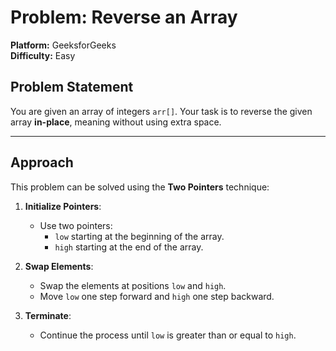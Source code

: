 # Problem: Reverse an Array  
**Platform:** GeeksforGeeks  
**Difficulty:** Easy  

## Problem Statement
You are given an array of integers `arr[]`. Your task is to reverse the given array **in-place**, meaning without using extra space.

---

## Approach
This problem can be solved using the **Two Pointers** technique:

1. **Initialize Pointers**:
   - Use two pointers:
     - `low` starting at the beginning of the array.
     - `high` starting at the end of the array.

2. **Swap Elements**:
   - Swap the elements at positions `low` and `high`.
   - Move `low` one step forward and `high` one step backward.

3. **Terminate**:
   - Continue the process until `low` is greater than or equal to `high`.
